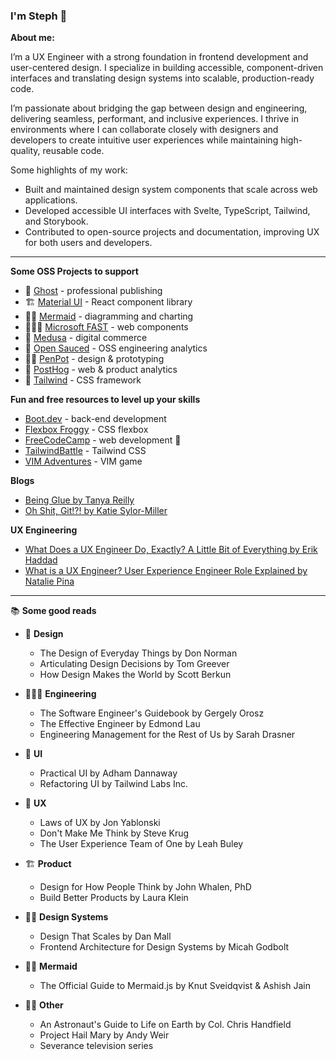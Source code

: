 ### I'm Steph 🌼

**About me:**

I’m a UX Engineer with a strong foundation in frontend development and user-centered design. I specialize in building accessible, component-driven interfaces and translating design systems into scalable, production-ready code.

I’m passionate about bridging the gap between design and engineering, delivering seamless, performant, and inclusive experiences. I thrive in environments where I can collaborate closely with designers and developers to create intuitive user experiences while maintaining high-quality, reusable code.

Some highlights of my work:

- Built and maintained design system components that scale across web applications.
- Developed accessible UI interfaces with Svelte, TypeScript, Tailwind, and Storybook.
- Contributed to open-source projects and documentation, improving UX for both users and developers.
  
----

**Some OSS Projects to support**

- 👻 [Ghost](https://ghost.org/about/) - professional publishing
- 🏗️ [Material UI](https://mui.com/material-ui/) -  React component library
- 🧜‍♀️ [Mermaid](https://mermaid.js.org/) - diagramming and charting
- 👩🏻‍💻 [Microsoft FAST](https://www.fast.design/) - web components
- 💟 [Medusa](https://medusajs.com/) - digital commerce
- 🍕 [Open Sauced](https://opensauced.pizza/) - OSS engineering analytics
- 💅🏻 [PenPot](https://penpot.app/) - design & prototyping
- 🦔 [PostHog](https://posthog.com/) - web & product analytics
- 🎨 [Tailwind](https://tailwindcss.com/) - CSS framework

**Fun and free resources to level up your skills**

- [Boot.dev](https://www.boot.dev) - back-end development
- [Flexbox Froggy](https://flexboxfroggy.com/) - CSS flexbox
- [FreeCodeCamp](https://www.freecodecamp.org/) - web development 🐐
- [TailwindBattle](https://www.tailwindbattle.com/daily) - Tailwind CSS
- [VIM Adventures](https://vim-adventures.com/) - VIM game

**Blogs**
- [Being Glue by Tanya Reilly](https://www.noidea.dog/glue)
- [Oh Shit, Git!?! by Katie Sylor-Miller](https://ohshitgit.com/)

**UX Engineering**
- [What Does a UX Engineer Do, Exactly? A Little Bit of Everything by Erik Haddad](https://medium.com/google-design/why-full-stack-developers-make-the-best-ux-engineers-1ddbff6c1739)
- [What is a UX Engineer? User Experience Engineer Role Explained by Natalie Pina](https://www.freecodecamp.org/news/what-is-a-ux-engineer/)

<hr />

📚 **Some good reads**
    
- 🎨 **Design**
  - The Design of Everyday Things by Don Norman
  - Articulating Design Decisions by Tom Greever
  - How Design Makes the World by Scott Berkun
    
- 👩🏻‍💻 **Engineering**
  - The Software Engineer's Guidebook by Gergely Orosz
  - The Effective Engineer by Edmond Lau
  - Engineering Management for the Rest of Us by Sarah Drasner
 
- 💅 **UI**
  - Practical UI by Adham Dannaway
  - Refactoring UI by Tailwind Labs Inc. 
    
- 🩷 **UX**
  - Laws of UX by Jon Yablonski
  - Don't Make Me Think by Steve Krug
  - The User Experience Team of One by Leah Buley
    
- 🏗️ **Product**
  - Design for How People Think by John Whalen, PhD
  - Build Better Products by Laura Klein
    
- 👩‍🎨 **Design Systems**
  - Design That Scales by Dan Mall
  - Frontend Architecture for Design Systems by Micah Godbolt
 
- 🧜‍♀️ **Mermaid**
  - The Official Guide to Mermaid.js by Knut Sveidqvist & Ashish Jain
    
- 👩‍🚀 **Other**
  - An Astronaut's Guide to Life on Earth by Col. Chris Handfield
  - Project Hail Mary by Andy Weir
  - Severance television series

<!--
**huynhicode/huynhicode** is a ✨ _special_ ✨ repository because its `README.md` (this file) appears on your GitHub profile.

Here are some ideas to get you started:

- 🔭 I’m currently working on ...
- 🌱 I’m currently learning ...
- 👯 I’m looking to collaborate on ...
- 🤔 I’m looking for help with ...
- 💬 Ask me about ...
- 📫 How to reach me: ...
- 😄 Pronouns: ...
- ⚡ Fun fact: ...
-->
